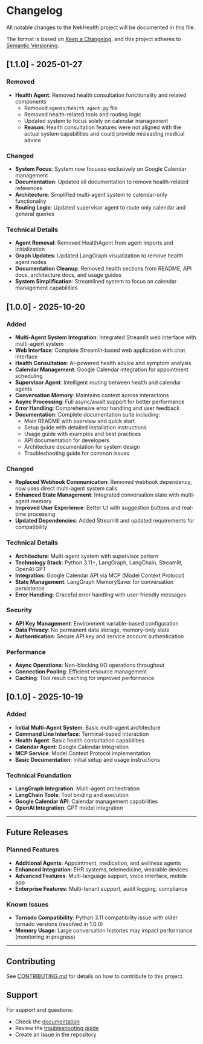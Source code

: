 # Changelog

All notable changes to the NekHealth project will be documented in this file.

The format is based on [Keep a Changelog](https://keepachangelog.com/en/1.0.0/),
and this project adheres to [Semantic Versioning](https://semver.org/spec/v2.0.0.html).

## [1.1.0] - 2025-01-27

### Removed
- **Health Agent**: Removed health consultation functionality and related components
  - Removed `agents/health_agent.py` file
  - Removed health-related tools and routing logic
  - Updated system to focus solely on calendar management
  - **Reason**: Health consultation features were not aligned with the actual system capabilities and could provide misleading medical advice

### Changed
- **System Focus**: System now focuses exclusively on Google Calendar management
- **Documentation**: Updated all documentation to remove health-related references
- **Architecture**: Simplified multi-agent system to calendar-only functionality
- **Routing Logic**: Updated supervisor agent to route only calendar and general queries

### Technical Details
- **Agent Removal**: Removed HealthAgent from agent imports and initialization
- **Graph Updates**: Updated LangGraph visualization to remove health agent nodes
- **Documentation Cleanup**: Removed health sections from README, API docs, architecture docs, and usage guides
- **System Simplification**: Streamlined system to focus on calendar management capabilities

## [1.0.0] - 2025-10-20

### Added
- **Multi-Agent System Integration**: Integrated Streamlit web interface with multi-agent system
- **Web Interface**: Complete Streamlit-based web application with chat interface
- **Health Consultation**: AI-powered health advice and symptom analysis
- **Calendar Management**: Google Calendar integration for appointment scheduling
- **Supervisor Agent**: Intelligent routing between health and calendar agents
- **Conversation Memory**: Maintains context across interactions
- **Async Processing**: Full async/await support for better performance
- **Error Handling**: Comprehensive error handling and user feedback
- **Documentation**: Complete documentation suite including:
  - Main README with overview and quick start
  - Setup guide with detailed installation instructions
  - Usage guide with examples and best practices
  - API documentation for developers
  - Architecture documentation for system design
  - Troubleshooting guide for common issues

### Changed
- **Replaced Webhook Communication**: Removed webhook dependency, now uses direct multi-agent system calls
- **Enhanced State Management**: Integrated conversation state with multi-agent memory
- **Improved User Experience**: Better UI with suggestion buttons and real-time processing
- **Updated Dependencies**: Added Streamlit and updated requirements for compatibility

### Technical Details
- **Architecture**: Multi-agent system with supervisor pattern
- **Technology Stack**: Python 3.11+, LangGraph, LangChain, Streamlit, OpenAI GPT
- **Integration**: Google Calendar API via MCP (Model Context Protocol)
- **State Management**: LangGraph MemorySaver for conversation persistence
- **Error Handling**: Graceful error handling with user-friendly messages

### Security
- **API Key Management**: Environment variable-based configuration
- **Data Privacy**: No permanent data storage, memory-only state
- **Authentication**: Secure API key and service account authentication

### Performance
- **Async Operations**: Non-blocking I/O operations throughout
- **Connection Pooling**: Efficient resource management
- **Caching**: Tool result caching for improved performance

## [0.1.0] - 2025-10-19

### Added
- **Initial Multi-Agent System**: Basic multi-agent architecture
- **Command Line Interface**: Terminal-based interaction
- **Health Agent**: Basic health consultation capabilities
- **Calendar Agent**: Google Calendar integration
- **MCP Service**: Model Context Protocol implementation
- **Basic Documentation**: Initial setup and usage instructions

### Technical Foundation
- **LangGraph Integration**: Multi-agent orchestration
- **LangChain Tools**: Tool binding and execution
- **Google Calendar API**: Calendar management capabilities
- **OpenAI Integration**: GPT model integration

---

## Future Releases

### Planned Features
- **Additional Agents**: Appointment, medication, and wellness agents
- **Enhanced Integration**: EHR systems, telemedicine, wearable devices
- **Advanced Features**: Multi-language support, voice interface, mobile app
- **Enterprise Features**: Multi-tenant support, audit logging, compliance

### Known Issues
- **Tornado Compatibility**: Python 3.11 compatibility issue with older tornado versions (resolved in 1.0.0)
- **Memory Usage**: Large conversation histories may impact performance (monitoring in progress)

---

## Contributing

See [CONTRIBUTING.md](CONTRIBUTING.md) for details on how to contribute to this project.

## Support

For support and questions:
- Check the [documentation](docs/)
- Review the [troubleshooting guide](docs/TROUBLESHOOTING.md)
- Create an issue in the repository
